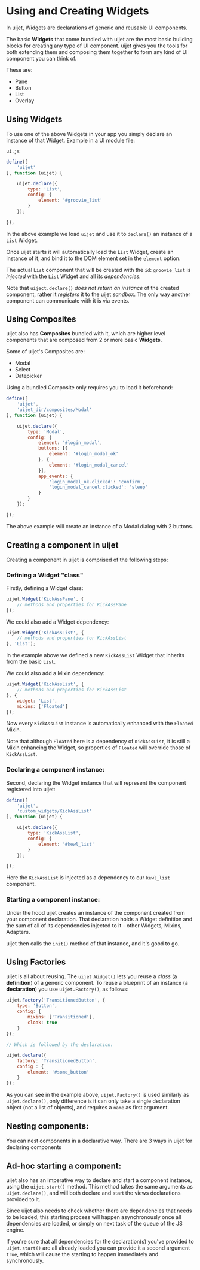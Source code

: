 # Using and Creating Widgets


In uijet, Widgets are declarations of generic and reusable UI components.

The basic __Widgets__ that come bundled with uijet are the most basic building blocks
for creating any type of UI component. uijet gives you the tools for both extending
them and composing them together to form any kind of UI component you can think of.

These are:

* Pane
* Button
* List
* Overlay

## Using Widgets

To use one of the above Widgets in your app you simply declare an instance of that Widget.
Example in a UI module file: 

`ui.js`

```javascript
define([
    'uijet'
], function (uijet) {

    uijet.declare({
        type: 'List',
        config: {
            element: '#groovie_list'
        }
    });

});
```

In the above example we load `uijet` and use it to `declare()` an instance of a `List` Widget.

Once uijet starts it will automatically load the `List` Widget, create an instance of it, and bind it
to the DOM element set in the `element` option.

The actual `List` component that will be created with the `id`: `groovie_list` is *injected* with
the `List` Widget and all its *dependencies*.

Note that `uiject.declare()` *does not return an instance* of the created component, rather it
*registers* it to the uijet *sandbox*.
The only way another component can communicate with it is via events.

## Using Composites

uijet also has __Composites__ bundled with it, which are higher level components
that are composed from 2 or more basic __Widgets__.

Some of uijet's Composites are:

* Modal
* Select
* Datepicker

Using a bundled Composite only requires you to load it beforehand:

```javascript
define([
    'uijet',
    'uijet_dir/composites/Modal'
], function (uijet) {

    uijet.declare({
        type: 'Modal',
        config: {
            element: '#login_modal',
            buttons: [{
                element: '#login_modal_ok'
            }, {
                element: '#login_modal_cancel'
            }],
            app_events: {
                'login_modal_ok.clicked': 'confirm',
                'login_modal_cancel.clicked': 'sleep'
            }
        }
    });

});
```

The above example will create an instance of a Modal dialog with 2 buttons.

## Creating a component in uijet

Creating a component in uijet is comprised of the following steps:

### Defining a Widget "class"

Firstly, defining a Widget class:

```javascript
uijet.Widget('KickAssPane', {
    // methods and properties for KickAssPane
});
```

We could also add a Widget dependency:

```javascript
uijet.Widget('KickAssList', {
    // methods and properties for KickAssList
}, 'List');
```

In the example above we defined a new `KickAssList` Widget that inherits from the basic `List`.

We could also add a Mixin dependency:

```javascript
uijet.Widget('KickAssList', {
    // methods and properties for KickAssList
}, {
    widget: 'List',
    mixins: ['Floated']
});
```

Now every `KickAssList` instance is automatically enhanced with the `Floated` Mixin.

Note that although `Floated` here is a dependency of `KickAssList`, it is still a Mixin enhancing
the Widget, so properties of `Floated` will override those of `KickAssList`.

### Declaring a component instance:

Second, declaring the Widget instance that will represent the component registered into uijet:

```javascript
define([
    'uijet',
    'custom_widgets/KickAssList'
], function (uijet) {

    uijet.declare({
        type: 'KickAssList',
        config: {
            element: '#kewl_list'
        }
    });

});
```

Here the `KickAssList` is injected as a dependency to our `kewl_list` component.

### Starting a component instance:

Under the hood uijet creates an instance of the component created from your component declaration.
That declaration holds a Widget definition and the sum of all of its dependencies injected to it -
other Widgets, Mixins, Adapters.

uijet then calls the `init()` method of that instance, and it's good to go.

## Using Factories

uijet is all about reusing.
The `uijet.Widget()` lets you reuse a *class* (a __definition__) of a generic component. To reuse
a blueprint of an instance (a __declaration__) you use `uijet.Factory()`, as follows:

```javascript
uijet.Factory('TransitionedButton', {
    type: 'Button',
    config: {
        mixins: ['Transitioned'],
        cloak: true
    }
});

// Which is followed by the declaration:

uijet.declare({
    factory: 'TransitionedButton',
    config : {
        element: '#some_button'
    }
});
```

As you can see in the example above, `uijet.Factory()` is used similarly as `uijet.declare()`,
only difference is it can only take a single declaration object (not a list of objects), and requires a `name` as first
argument.

## Nesting components:

You can nest components in a declarative way. There are 3 ways in uijet for declaring components

## Ad-hoc starting a component:
 
uijet also has an imperative way to declare and start a component instance, using the
`uijet.start()` method.
This method takes the same arguments as `uijet.declare()`, and will both declare and start
the views declarations provided to it.

Since uijet also needs to check whether there are dependencies that needs to be loaded, this
starting process will happen asynchronously once all dependencies are loaded, or simply on
next task of the queue of the JS engine.
 
If you're sure that all dependencies for the declaration(s) you've provided to `uijet.start()`
are all already loaded you can provide it a second argument `true`, which will cause the
starting to happen immediately and synchronously.
